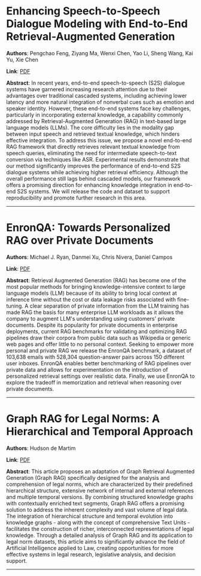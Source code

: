 # Enhancing Speech-to-Speech Dialogue Modeling with End-to-End Retrieval-Augmented Generation 

**Authors**: Pengchao Feng, Ziyang Ma, Wenxi Chen, Yao Li, Sheng Wang, Kai Yu, Xie Chen  

**Link**: [PDF](https://arxiv.org/pdf/2505.00028)  

**Abstract**: In recent years, end-to-end speech-to-speech (S2S) dialogue systems have garnered increasing research attention due to their advantages over traditional cascaded systems, including achieving lower latency and more natural integration of nonverbal cues such as emotion and speaker identity. However, these end-to-end systems face key challenges, particularly in incorporating external knowledge, a capability commonly addressed by Retrieval-Augmented Generation (RAG) in text-based large language models (LLMs). The core difficulty lies in the modality gap between input speech and retrieved textual knowledge, which hinders effective integration. To address this issue, we propose a novel end-to-end RAG framework that directly retrieves relevant textual knowledge from speech queries, eliminating the need for intermediate speech-to-text conversion via techniques like ASR. Experimental results demonstrate that our method significantly improves the performance of end-to-end S2S dialogue systems while achieving higher retrieval efficiency. Although the overall performance still lags behind cascaded models, our framework offers a promising direction for enhancing knowledge integration in end-to-end S2S systems. We will release the code and dataset to support reproducibility and promote further research in this area. 

---
# EnronQA: Towards Personalized RAG over Private Documents 

**Authors**: Michael J. Ryan, Danmei Xu, Chris Nivera, Daniel Campos  

**Link**: [PDF](https://arxiv.org/pdf/2505.00263)  

**Abstract**: Retrieval Augmented Generation (RAG) has become one of the most popular methods for bringing knowledge-intensive context to large language models (LLM) because of its ability to bring local context at inference time without the cost or data leakage risks associated with fine-tuning. A clear separation of private information from the LLM training has made RAG the basis for many enterprise LLM workloads as it allows the company to augment LLM's understanding using customers' private documents. Despite its popularity for private documents in enterprise deployments, current RAG benchmarks for validating and optimizing RAG pipelines draw their corpora from public data such as Wikipedia or generic web pages and offer little to no personal context. Seeking to empower more personal and private RAG we release the EnronQA benchmark, a dataset of 103,638 emails with 528,304 question-answer pairs across 150 different user inboxes. EnronQA enables better benchmarking of RAG pipelines over private data and allows for experimentation on the introduction of personalized retrieval settings over realistic data. Finally, we use EnronQA to explore the tradeoff in memorization and retrieval when reasoning over private documents. 

---
# Graph RAG for Legal Norms: A Hierarchical and Temporal Approach 

**Authors**: Hudson de Martim  

**Link**: [PDF](https://arxiv.org/pdf/2505.00039)  

**Abstract**: This article proposes an adaptation of Graph Retrieval Augmented Generation (Graph RAG) specifically designed for the analysis and comprehension of legal norms, which are characterized by their predefined hierarchical structure, extensive network of internal and external references and multiple temporal versions. By combining structured knowledge graphs with contextually enriched text segments, Graph RAG offers a promising solution to address the inherent complexity and vast volume of legal data. The integration of hierarchical structure and temporal evolution into knowledge graphs - along with the concept of comprehensive Text Units - facilitates the construction of richer, interconnected representations of legal knowledge. Through a detailed analysis of Graph RAG and its application to legal norm datasets, this article aims to significantly advance the field of Artificial Intelligence applied to Law, creating opportunities for more effective systems in legal research, legislative analysis, and decision support. 

---
